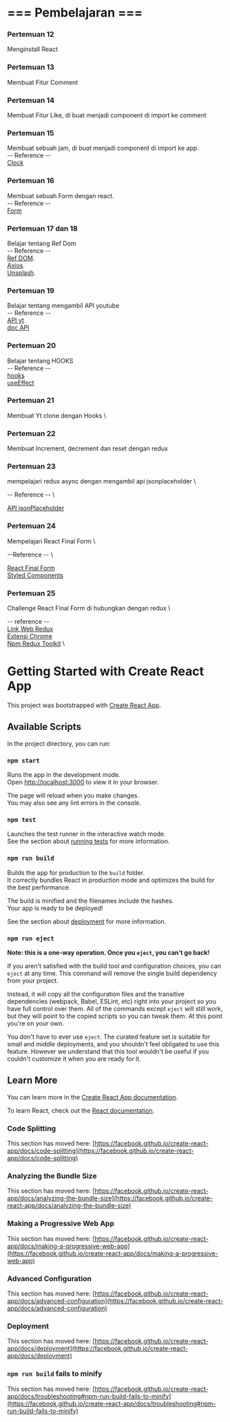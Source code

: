 # === Pembelajaran ===

### Pertemuan 12

Menginstall React

### Pertemuan 13

Membuat Fitur Comment

### Pertemuan 14

Membuat Fitur Like, di buat menjadi component di import ke comment

### Pertemuan 15

Membuat sebuah jam, di buat menjadi component di import ke app.\
-- Reference -- \
[Clock](https://id.reactjs.org/docs/state-and-lifecycle.html)

### Pertemuan 16

Membuat sebuah Form dengan react.\
-- Reference -- \
[Form](https://github.com/facebook/create-react-app)

### Pertemuan 17 dan 18

Belajar tentang Ref Dom\
-- Reference -- \
[Ref DOM](https://reactjs.org/docs/refs-and-the-dom.html).\
[Axios](https://www.npmjs.com/package/axios).\
[Unsplash](https://unsplash.com/).

### Pertemuan 19

Belajar tentang mengambil API youtube \
-- Reference -- \
[API yt](https://console.cloud.google.com/)\
[doc API](https://developers.google.com/youtube/v3/docs/)

### Pertemuan 20

Belajar tentang HOOKS \
-- Reference -- \
[hooks](https://id.reactjs.org/docs/hooks-intro.html)\
[useEffect](https://id.reactjs.org/docs/hooks-effect.html)

### Pertemuan 21

Membuat Yt clone dengan Hooks \

### Pertemuan 22

Membuat Increment, decrement dan reset dengan redux

### Pertemuan 23

mempelajari redux async dengan mengambil api jsonplaceholder \

-- Reference -- \

[API jsonPlaceholder](https://jsonplaceholder.typicode.com)

### Pertemuan 24
 Mempelajari React Final Form \

 --Reference -- \

[React Final Form](https://final-form.org/react) \
[Styled Components](https://styled-components.com/)

### Pertemuan 25
Challenge React Final Form di hubungkan dengan redux \

-- reference -- \
[Link Web Redux](https://redux-toolkit.js.org/) \
[Extensi Chrome](https://chrome.google.com/webstore/detail/redux-devtools/lmhkpmbekcpmknklioeibfkpmmfibljd) \
[Npm Redux Toolkit](https://www.npmjs.com/package/redux-devtools-extension) \

# Getting Started with Create React App

This project was bootstrapped with [Create React App](https://github.com/facebook/create-react-app).

## Available Scripts

In the project directory, you can run:

### `npm start`

Runs the app in the development mode.\
Open [http://localhost:3000](http://localhost:3000) to view it in your browser.

The page will reload when you make changes.\
You may also see any lint errors in the console.

### `npm test`

Launches the test runner in the interactive watch mode.\
See the section about [running tests](https://facebook.github.io/create-react-app/docs/running-tests) for more information.

### `npm run build`

Builds the app for production to the `build` folder.\
It correctly bundles React in production mode and optimizes the build for the best performance.

The build is minified and the filenames include the hashes.\
Your app is ready to be deployed!

See the section about [deployment](https://facebook.github.io/create-react-app/docs/deployment) for more information.

### `npm run eject`

**Note: this is a one-way operation. Once you `eject`, you can't go back!**

If you aren't satisfied with the build tool and configuration choices, you can `eject` at any time. This command will remove the single build dependency from your project.

Instead, it will copy all the configuration files and the transitive dependencies (webpack, Babel, ESLint, etc) right into your project so you have full control over them. All of the commands except `eject` will still work, but they will point to the copied scripts so you can tweak them. At this point you're on your own.

You don't have to ever use `eject`. The curated feature set is suitable for small and middle deployments, and you shouldn't feel obligated to use this feature. However we understand that this tool wouldn't be useful if you couldn't customize it when you are ready for it.

## Learn More

You can learn more in the [Create React App documentation](https://facebook.github.io/create-react-app/docs/getting-started).

To learn React, check out the [React documentation](https://reactjs.org/).

### Code Splitting

This section has moved here: [https://facebook.github.io/create-react-app/docs/code-splitting](https://facebook.github.io/create-react-app/docs/code-splitting)

### Analyzing the Bundle Size

This section has moved here: [https://facebook.github.io/create-react-app/docs/analyzing-the-bundle-size](https://facebook.github.io/create-react-app/docs/analyzing-the-bundle-size)

### Making a Progressive Web App

This section has moved here: [https://facebook.github.io/create-react-app/docs/making-a-progressive-web-app](https://facebook.github.io/create-react-app/docs/making-a-progressive-web-app)

### Advanced Configuration

This section has moved here: [https://facebook.github.io/create-react-app/docs/advanced-configuration](https://facebook.github.io/create-react-app/docs/advanced-configuration)

### Deployment

This section has moved here: [https://facebook.github.io/create-react-app/docs/deployment](https://facebook.github.io/create-react-app/docs/deployment)

### `npm run build` fails to minify

This section has moved here: [https://facebook.github.io/create-react-app/docs/troubleshooting#npm-run-build-fails-to-minify](https://facebook.github.io/create-react-app/docs/troubleshooting#npm-run-build-fails-to-minify)
